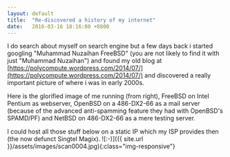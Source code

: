 ```yaml
---
layout: default
title:  "Re-discovered a history of my internet"
date:   2016-03-16 18:16:00 +0800
---
```

I do search about myself on search engine but a few days back i started googling "Muhammad Nuzaihan FreeBSD" (you are not likely to find it with just "Muhammad Nuzaihan") and found my old blog at [https://polycompute.wordpress.com/2014/07/](https://polycompute.wordpress.com/2014/07/) and discovered a really important picture of where i was in early 2000s.

Here is the glorified image of me running (from right), FreeBSD on Intel Pentium as webserver, OpenBSD on a 486-DX2-66 as a mail server (because of the advanced anti-spamming feature they had with OpenBSD's SPAMD/PF) and NetBSD on 486-DX2-66 as a mere testing server.

I could host all those stuff below on a static IP which my ISP provides then (the now defunct Singtel Magix).
![:-)]({{ site.url }}/assets/images/scan0004.jpg){:class="img-responsive"}
